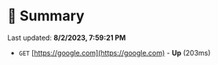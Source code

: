# 📖 Summary
Last updated: **8/2/2023, 7:59:21 PM**

- `GET` [https://google.com](https://google.com) - **Up** (203ms)

